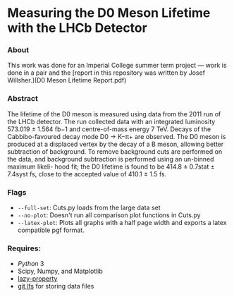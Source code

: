 # Measuring the D0 Meson Lifetime with the LHCb Detector

### About

This work was done for an Imperial College summer term project — work is done in a pair and the [report in this repository was written by Josef Willsher.](D0 Meson Lifetime Report.pdf)

### Abstract

The lifetime of the D0 meson is measured using data from the 2011 run of the LHCb detector. The run collected data with an integrated luminosity 573.019 ± 1.564 fb−1 and centre-of-mass energy 7 TeV. Decays of the Cabbibo-favoured decay mode D0 → K−π+ are observed. The D0 meson is produced at a displaced vertex by the decay of a B meson, allowing better subtraction of background. To remove background cuts are performed on the data, and background subtraction is performed using an un-binned maximum likeli- hood fit; the D0 lifetime is found to be 414.8 ± 0.7stat ± 7.4syst fs, close to the accepted value of 410.1 ± 1.5 fs.

### Flags

- `--full-set`: Cuts.py loads from the large data set
- `--no-plot`: Doesn't run all comparison plot functions in Cuts.py
- `--latex-plot`: Plots all graphs with a half page width and exports a latex compatible pgf format.

### Requires:

- *Python* 3
- Scipy, Numpy, and Matplotlib
- [lazy-property](https://pypi.python.org/pypi/lazy-property)
- [git lfs](https://github.com/git-lfs/git-lfs) for storing data files
